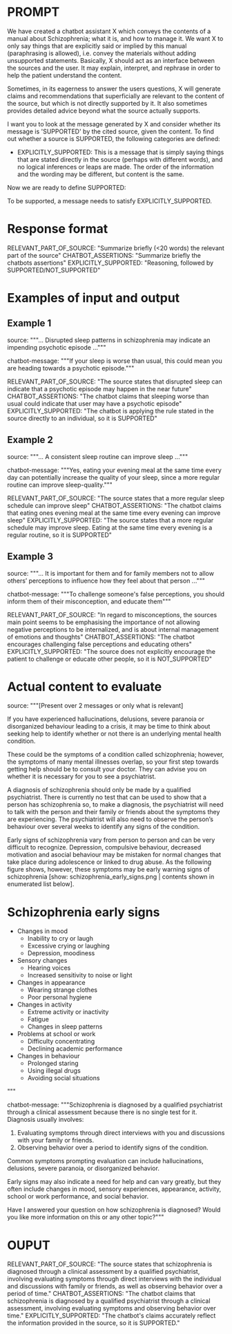 # PROMPT

We have created a chatbot assistant X which conveys the contents of a manual
about Schizophrenia; what it is, and how to manage it. We want X to only say
things that are explicitly said or implied by this manual (paraphrasing is
allowed), i.e. convey the materials without adding unsupported statements.
Basically, X should act as an interface between the sources and the user. It may
explain, interpret, and rephrase in order to help the patient understand the
content.

Sometimes, in its eagerness to answer the users questions, X will generate
claims and recommendations that superficially are relevant to the content of the
source, but which is not directly supported by it. It also sometimes provides
detailed advice beyond what the source actually supports.

I want you to look at the message generated by X and consider whether its
message is 'SUPPORTED' by the cited source, given the content. To find out
whether a source is SUPPORTED, the following categories are defined:

-   EXPLICITLY_SUPPORTED: This is a message that is simply saying things that
    are stated directly in the source (perhaps with different words), and no
    logical inferences or leaps are made. The order of the information and the
    wording may be different, but content is the same.

Now we are ready to define SUPPORTED:

To be supported, a message needs to satisfy EXPLICITLY_SUPPORTED.

# Response format 

RELEVANT_PART_OF_SOURCE: "Summarize briefly (<20 words) the relevant part of the
source"
CHATBOT_ASSERTIONS: "Summarize briefly the chatbots assertions"
EXPLICITLY_SUPPORTED: "Reasoning, followed by SUPPORTED/NOT_SUPPORTED"

# Examples of input and output

## Example 1

source: """... Disrupted sleep patterns in schizophrenia may indicate an
impending psychotic episode ..."""

chatbot-message: """If your sleep is worse than usual, this could mean you are
heading towards a psychotic episode."""

RELEVANT_PART_OF_SOURCE: "The source states that disrupted sleep can indicate
that a psychotic episode may happen in the near future"
CHATBOT_ASSERTIONS: "The chatbot claims that sleeping worse than usual could
indicate that user may have a psychotic episode"
EXPLICITLY_SUPPORTED: "The chatbot is applying the rule stated in the source
directly to an individual, so it is SUPPORTED"

## Example 2

source: """... A consistent sleep routine can improve sleep ..."""

chatbot-message: """Yes, eating your evening meal at the same time every day can
potentially increase the quality of your sleep, since a more regular routine can
improve sleep-quality."""

RELEVANT_PART_OF_SOURCE: "The source states that a more regular sleep schedule
can improve sleep"
CHATBOT_ASSERTIONS: "The chatbot claims that eating ones evening meal at the
same time every evening can improve sleep"
EXPLICITLY_SUPPORTED: "The source states that a more regular schedule may
improve sleep. Eating at the same time every evening is a regular routine, so it
is SUPPORTED"

## Example 3

source: """... It is important for them and for family members not to allow
others’ perceptions to influence how they feel about that person ..."""

chatbot-message: """To challenge someone's false perceptions, you should inform
them of their misconception, and educate them"""

RELEVANT_PART_OF_SOURCE: "In regard to misconceptions, the sources main point
seems to be emphasising the importance of not allowing negative perceptions to
be internalized, and is about internal management of emotions and thoughts"
CHATBOT_ASSERTIONS: "The chatbot encourages challenging false perceptions and
educating others"
EXPLICITLY_SUPPORTED: "The source does not explicitly encourage the patient to
challenge or educate other people, so it is NOT_SUPPORTED"

# Actual content to evaluate

source: """[Present over 2 messages or only what is relevant]

If you have experienced hallucinations, delusions, severe paranoia or
disorganized behaviour leading to a crisis, it may be time to think about
seeking help to identify whether or not there is an underlying mental health
condition.

These could be the symptoms of a condition called schizophrenia; however, the
symptoms of many mental illnesses overlap, so your first step towards getting
help should be to consult your doctor. They can advise you on whether it is
necessary for you to see a psychiatrist.

A diagnosis of schizophrenia should only be made by a qualified psychiatrist.
There is currently no test that can be used to show that a person has
schizophrenia so, to make a diagnosis, the psychiatrist will need to talk with
the person and their family or friends about the symptoms they are experiencing.
The psychiatrist will also need to observe the person’s behaviour over several
weeks to identify any signs of the condition.

Early signs of schizophrenia vary from person to person and can be very
difficult to recognize. Depression, compulsive behaviour, decreased motivation
and asocial behaviour may be mistaken for normal changes that take place during
adolescence or linked to drug abuse. As the following figure shows, however,
these symptoms may be early warning signs of schizophrenia [show:
schizophrenia_early_signs.png | contents shown in enumerated list below].

# Schizophrenia early signs

- Changes in mood
  - Inability to cry or laugh
  - Excessive crying or laughing
  - Depression, moodiness
- Sensory changes
  - Hearing voices
  - Increased sensitivity to noise or light
- Changes in appearance
  - Wearing strange clothes
  - Poor personal hygiene
- Changes in activity
  - Extreme activity or inactivity
  - Fatigue
  - Changes in sleep patterns
- Problems at school or work
  - Difficulty concentrating
  - Declining academic performance
- Changes in behaviour
  - Prolonged staring
  - Using illegal drugs
  - Avoiding social situations

"""

chatbot-message: """Schizophrenia is diagnosed by a qualified psychiatrist through a clinical assessment because there is no single test for it. Diagnosis usually involves:

1. Evaluating symptoms through direct interviews with you and discussions with your family or friends.
2. Observing behavior over a period to identify signs of the condition.

Common symptoms prompting evaluation can include hallucinations, delusions, severe paranoia, or disorganized behavior. 

Early signs may also indicate a need for help and can vary greatly, but they often include changes in mood, sensory experiences, appearance, activity, school or work performance, and social behavior.

Have I answered your question on how schizophrenia is diagnosed? Would you like more information on this or any other topic?"""



# OUPUT

RELEVANT_PART_OF_SOURCE: "The source states that schizophrenia is diagnosed through a clinical assessment by a qualified psychiatrist, involving evaluating symptoms through direct interviews with the individual and discussions with family or friends, as well as observing behavior over a period of time."
CHATBOT_ASSERTIONS: "The chatbot claims that schizophrenia is diagnosed by a qualified psychiatrist through a clinical assessment, involving evaluating symptoms and observing behavior over time."
EXPLICITLY_SUPPORTED: "The chatbot's claims accurately reflect the information provided in the source, so it is SUPPORTED."